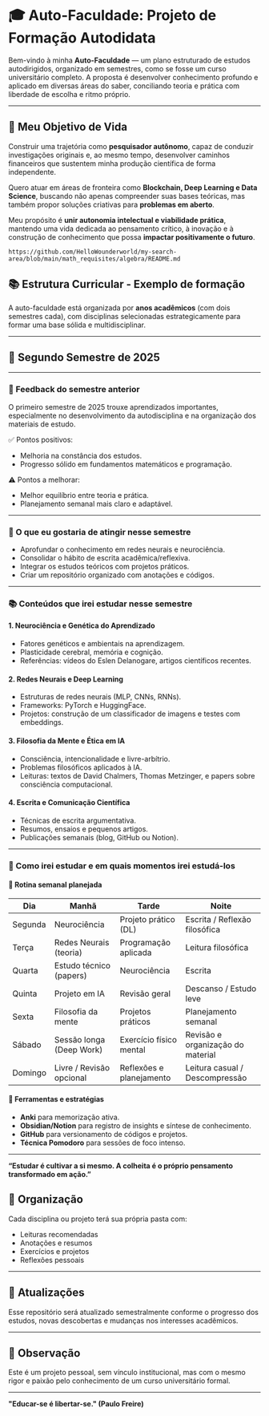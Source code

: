# 🎓 Auto-Faculdade: Projeto de Formação Autodidata

Bem-vindo à minha **Auto-Faculdade** — um plano estruturado de estudos autodirigidos, organizado em semestres, como se fosse um curso universitário completo. A proposta é desenvolver conhecimento profundo e aplicado em diversas áreas do saber, conciliando teoria e prática com liberdade de escolha e ritmo próprio.

---

## 🌟 Meu Objetivo de Vida

Construir uma trajetória como **pesquisador autônomo**, capaz de conduzir investigações originais e, ao mesmo tempo, desenvolver caminhos financeiros que sustentem minha produção científica de forma independente.  

Quero atuar em áreas de fronteira como **Blockchain, Deep Learning e Data Science**, buscando não apenas compreender suas bases teóricas, mas também propor soluções criativas para **problemas em aberto**.  

Meu propósito é **unir autonomia intelectual e viabilidade prática**, mantendo uma vida dedicada ao pensamento crítico, à inovação e à construção de conhecimento que possa **impactar positivamente o futuro**.


    https://github.com/HelloWounderworld/my-search-area/blob/main/math_requisites/algebra/README.md

## 📚 Estrutura Curricular - Exemplo de formação

A auto-faculdade está organizada por **anos acadêmicos** (com dois semestres cada), com disciplinas selecionadas estrategicamente para formar uma base sólida e multidisciplinar.

---

## 📆 Segundo Semestre de 2025

---

### 🔄 Feedback do semestre anterior

O primeiro semestre de 2025 trouxe aprendizados importantes, especialmente no desenvolvimento da autodisciplina e na organização dos materiais de estudo. 

✅ Pontos positivos:
- Melhoria na constância dos estudos.
- Progresso sólido em fundamentos matemáticos e programação.

⚠️ Pontos a melhorar:
- Melhor equilíbrio entre teoria e prática.
- Planejamento semanal mais claro e adaptável.

---

### 🎯 O que eu gostaria de atingir nesse semestre

- Aprofundar o conhecimento em redes neurais e neurociência.
- Consolidar o hábito de escrita acadêmica/reflexiva.
- Integrar os estudos teóricos com projetos práticos.
- Criar um repositório organizado com anotações e códigos.

---

### 📚 Conteúdos que irei estudar nesse semestre

#### 1. Neurociência e Genética do Aprendizado
- Fatores genéticos e ambientais na aprendizagem.
- Plasticidade cerebral, memória e cognição.
- Referências: vídeos do Eslen Delanogare, artigos científicos recentes.

#### 2. Redes Neurais e Deep Learning
- Estruturas de redes neurais (MLP, CNNs, RNNs).
- Frameworks: PyTorch e HuggingFace.
- Projetos: construção de um classificador de imagens e testes com embeddings.

#### 3. Filosofia da Mente e Ética em IA
- Consciência, intencionalidade e livre-arbítrio.
- Problemas filosóficos aplicados à IA.
- Leituras: textos de David Chalmers, Thomas Metzinger, e papers sobre consciência computacional.

#### 4. Escrita e Comunicação Científica
- Técnicas de escrita argumentativa.
- Resumos, ensaios e pequenos artigos.
- Publicações semanais (blog, GitHub ou Notion).

---

### 🧠 Como irei estudar e em quais momentos irei estudá-los

#### 📅 Rotina semanal planejada

| Dia        | Manhã                | Tarde                       | Noite                            |
|------------|----------------------|-----------------------------|----------------------------------|
| Segunda    | Neurociência         | Projeto prático (DL)        | Escrita / Reflexão filosófica    |
| Terça      | Redes Neurais (teoria) | Programação aplicada        | Leitura filosófica               |
| Quarta     | Estudo técnico (papers) | Neurociência                | Escrita                          |
| Quinta     | Projeto em IA        | Revisão geral                | Descanso / Estudo leve           |
| Sexta      | Filosofia da mente   | Projetos práticos           | Planejamento semanal             |
| Sábado     | Sessão longa (Deep Work) | Exercício físico mental | Revisão e organização do material |
| Domingo    | Livre / Revisão opcional | Reflexões e planejamento  | Leitura casual / Descompressão   |

#### 📌 Ferramentas e estratégias

- **Anki** para memorização ativa.
- **Obsidian/Notion** para registro de insights e síntese de conhecimento.
- **GitHub** para versionamento de códigos e projetos.
- **Técnica Pomodoro** para sessões de foco intenso.

---

**“Estudar é cultivar a si mesmo. A colheita é o próprio pensamento transformado em ação.”**

## 📁 Organização

Cada disciplina ou projeto terá sua própria pasta com:

- Leituras recomendadas
- Anotações e resumos
- Exercícios e projetos
- Reflexões pessoais

---

## 🔄 Atualizações

Esse repositório será atualizado semestralmente conforme o progresso dos estudos, novas descobertas e mudanças nos interesses acadêmicos.

---

## 📌 Observação

Este é um projeto pessoal, sem vínculo institucional, mas com o mesmo rigor e paixão pelo conhecimento de um curso universitário formal.

---

**"Educar-se é libertar-se." (Paulo Freire)**
